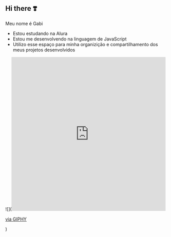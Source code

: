 ## Hi there ❣️

Meu nome é Gabi

- Estou estudando na Alura
- Estou me desenvolvendo na linguagem de JavaScript
- Utilizo esse espaço para minha organizição e compartilhamento dos meus projetos desenvolvidos


![](<iframe src="https://giphy.com/embed/ZBasOGXvz760zOSqpx" width="480" height="480" style="" frameBorder="0" class="giphy-embed" allowFullScreen></iframe><p><a href="https://giphy.com/gifs/kpop-aespa-karina-ZBasOGXvz760zOSqpx">via GIPHY</a></p>)
